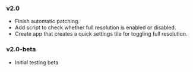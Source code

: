 ### v2.0
- Finish automatic patching.
- Add script to check whether full resolution is enabled or disabled.
- Create app that creates a quick settings tile for toggling full resolution.

### v2.0-beta
- Initial testing beta
